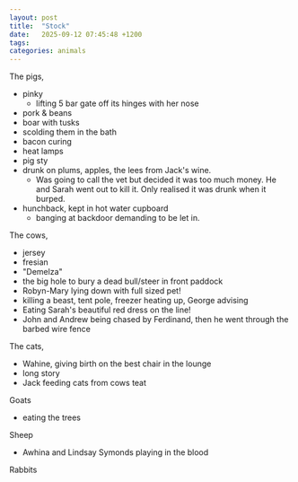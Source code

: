 ```yaml
---
layout: post
title:  "Stock"
date:   2025-09-12 07:45:48 +1200
tags: 
categories: animals
---
```


The pigs, 
 * pinky
   * lifting 5 bar gate off its hinges with her nose
 * pork & beans
 * boar with tusks
 * scolding them in the bath
 * bacon curing
 * heat lamps
 * pig sty
 * drunk on plums, apples, the lees from Jack's wine.
   * Was going to call the vet but decided it was too much money. He and Sarah went out to kill it. Only realised it was drunk when it burped.
 * hunchback, kept in hot water cupboard
   * banging at backdoor demanding to be let in.

The cows,
 * jersey
 * fresian
 * "Demelza"
 * the big hole to bury a dead bull/steer in front paddock
 * Robyn-Mary lying down with full sized pet!
 * killing a beast, tent pole, freezer heating up, George advising
 * Eating Sarah's beautiful red dress on the line!
 * John and Andrew being chased by Ferdinand, then he went through the barbed wire fence

The cats,
 * Wahine, giving birth on the best chair in the lounge
 * long story
 * Jack feeding cats from cows teat

Goats
 * eating the trees

Sheep
 * Awhina and Lindsay Symonds playing in the blood

Rabbits
